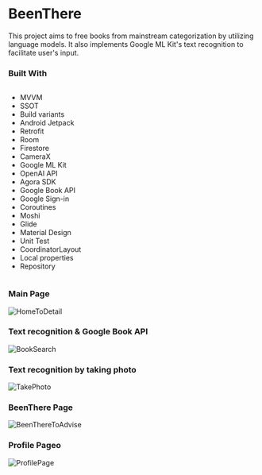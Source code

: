 # BeenThere
<html>
<head>
</head>
<body>
    <p>
        This project aims to free books from mainstream categorization by utilizing language models. It also implements Google ML Kit's text recognition to facilitate user's input.
    </p>

<h3>Built With</h3>
    
<html>
<head>
  
</head>
<body>
  <div class="columns">
    <div class="column">
      <ul>
        <li>MVVM</li>
        <li>SSOT</li>
        <li>Build variants</li>
        <li>Android Jetpack</li>
        <li>Retrofit</li>
        <li>Room</li>
        <li>Firestore</li>
        <li>CameraX</li>
        <li>Google ML Kit</li>
        <li>OpenAI API</li>
        <li>Agora SDK</li>
        <li>Google Book API</li>
        <li>Google Sign-in</li>
        <li>Coroutines</li>
        <li>Moshi</li>
        <li>Glide</li>
        <li>Material Design</li>
        <li>Unit Test</li>
        <li>CoordinatorLayout</li>
        <li>Local properties</li>
        <li>Repository</li>
      </ul>
    </div>
  </div>
</body>
</html>

<h3>Main Page</h3>

![HomeToDetail](https://github.com/Roland0906/BeenThereFolder/assets/134127003/4bc67a4e-2a00-4080-ab06-18f8c1ed6f33)

<h3>Text recognition & Google Book API</h3>

![BookSearch](https://github.com/Roland0906/BeenThereFolder/assets/134127003/41ca97fa-8440-40d1-a66a-2efcccce57cd)

<h3>Text recognition by taking photo</h3>

![TakePhoto](https://github.com/Roland0906/BeenThereFolder/assets/134127003/4956819d-4874-4ac6-9b53-e8b376152b5f)

<h3>BeenThere Page</h3>

![BeenThereToAdvise](https://github.com/Roland0906/BeenThereFolder/assets/134127003/b2124d56-d4ce-401f-bd57-4164db518313)

<h3>Profile Pageo</h3>

![ProfilePage](https://github.com/Roland0906/BeenThereFolder/assets/134127003/5a08936e-55e9-42bc-a8bb-4619528dc835)

</body>
</html>
